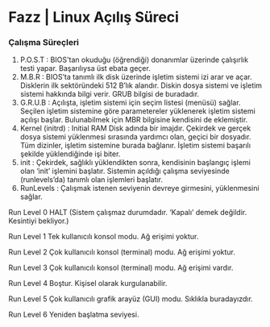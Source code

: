 # Fazz | Linux Açılış Süreci

<h3>Çalışma Süreçleri</h3>

1) P.O.S.T : BIOS'tan okuduğu (öğrendiği) donanımlar üzerinde çalışırlık testi yapar.
Başarılıysa üst ebata geçer.
2) M.B.R : BIOS’ta tanımlı ilk disk üzerinde işletim sistemi izi arar
ve açar. Disklerin ilk sektöründeki 512 B’lık alandır.
Diskin dosya sistemi ve işletim sistemi hakkında bilgi
verir. GRUB bilgisi de buradadır.
3) G.R.U.B : Açılışta, işletim sistemi için seçim listesi (menüsü) sağlar. Seçilen
işletim sistemine göre parametereler yüklenerek işletim sistemi açılışı
başlar. Bulunabilmek için MBR bilgisine kendisini de eklemiştir.
4) Kernel (initrd) : Initial RAM Disk adında bir imajdır. Çekirdek ve gerçek dosya sistemi yüklenmesi
sırasında yardımcı olan, geçici bir dosyadır. Tüm dizinler, işletim sistemine
burada bağlanır. İşletim sistemi başarılı şekilde yüklendiğinde işi biter.
5) init : Çekirdek, sağlıklı yüklendikten sonra, kendisinin başlangıç
işlemi olan ‘init’ işlemini başlatır. Sistemin açıldığı çalışma
seviyesinde (runlevels’da) tanımlı olan işlemleri başlatır.
6) RunLevels : Çalışmak istenen seviyenin devreye
girmesini, yüklenmesini sağlar.

Run Level 0
HALT (Sistem çalışmaz durumdadır. ‘Kapalı’ demek değildir. Kesintiyi bekliyor.)

Run Level 1
Tek kullanıcılı konsol modu. Ağ erişimi yoktur.

Run Level 2
Çok kullanıcılı konsol (terminal) modu. Ağ erişimi yoktur.

Run Level 3
Çok kullanıcılı konsol (terminal) modu. Ağ erişimi vardır.

Run Level 4
Boştur. Kişisel olarak kurgulanabilir.

Run Level 5
Çok kullanıcılı grafik arayüz (GUI) modu. Sıklıkla buradayızdır.

Run Level 6
Yeniden başlatma seviyesi.
